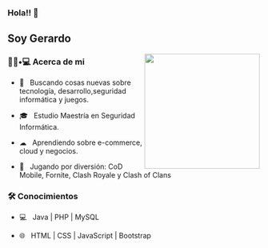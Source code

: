 ### Hola!! 👋<h2> Soy Gerardo</h2>

<img align='right' src="https://media.giphy.com/media/M9gbBd9nbDrOTu1Mqx/giphy.gif" width="230">

<h3> 👨🏻•💻 Acerca de mi </h3>



- 🤔 &nbsp; Buscando cosas nuevas sobre tecnología, desarrollo,seguridad informática y juegos.

- 🎓 &nbsp; Estudio Maestría en Seguridad Informática.

- ☁ &nbsp; Aprendiendo sobre e-commerce, cloud y negocios.

- 👾 &nbsp; Jugando por diversión: CoD Mobile, Fornite, Clash Royale y Clash of Clans



<h3>🛠 Conocimientos</h3>

- 💻 &nbsp;  Java | PHP | MySQL

- 🌐 &nbsp; HTML | CSS | JavaScript | Bootstrap

<!--

- 🛢 &nbsp; MySQL | PostgreSQL

- 🔧 &nbsp; Git | Markdown 

- 🖥 &nbsp; Photoshop 

-->

